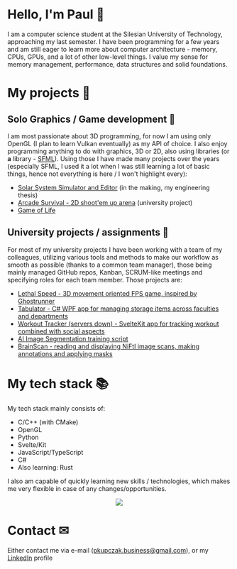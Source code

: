 # Hello, I'm Paul 🤠
I am a computer science student at the Silesian University of Technology, approaching my last semester. I have been programming for a few years and am still eager to learn more about computer architecture - memory, CPUs, GPUs, and a lot of other low-level things. I value my sense for memory management, performance, data structures and solid foundations.

# My projects 📝
## Solo Graphics / Game development 🔺
I am most passionate about 3D programming, for now I am using only OpenGL (I plan to learn Vulkan eventually) as my API of choice. I also enjoy programming anything to do with graphics, 3D or 2D, also using libraries (or __a__ library - [SFML](https://github.com/SFML/SFML)).
Using those I have made many projects over the years (especially SFML, I used it a lot when I was still learning a lot of basic things, hence not everything is here / I won't highlight every):

 - [Solar System Simulator and Editor](https://github.com/KomorXD/SolarSystemSim) (in the making, my engineering thesis)
 - [Arcade Survival - 2D shoot'em up arena](https://github.com/KomorXD/ArcadeSurvival) (university project)
 - [Game of Life](https://github.com/KomorXD/Game-of-Life-OpenGL)

## University projects / assignments 🏫
For most of my university projects I have been working with a team of my colleagues, utilizing various tools and methods to make our workflow as smooth as possible (thanks to a common team manager), those being mainly managed GitHub repos, Kanban, SCRUM-like meetings and specifying roles for each team member.
Those projects are:

 - [Lethal Speed - 3D movement oriented FPS game, inspired by Ghostrunner](https://github.com/szejkerek/LethalSpeed)
 - [Tabulator - C# WPF app for managing storage items across faculties and departments](https://github.com/KomorXD/tabulator)
 - [Workout Tracker (servers down) - SvelteKit app for tracking workout combined with social aspects](https://github.com/szejkerek/WorkoutTracker)
 - [AI Image Segmentation training script](https://github.com/KomorXD/bijaj)
 - [BrainScan - reading and displaying NiFtI image scans, making annotations and applying masks](https://github.com/KomorXD/BrainScan)
# My tech stack 📚
My tech stack mainly consists of:
 - C/C++ (with CMake)
 - OpenGL
 - Python
 - Svelte/Kit
 - JavaScript/TypeScript
 - C#
 - Also learning: Rust
    
I also am capable of quickly learning new skills / technologies, which makes me very flexible in case of any changes/opportunities.
  
<div align="center">
 <img align="center" src="https://github-readme-stats.vercel.app/api/top-langs?username=komorxd&show_icons=true&locale=en&layout=donut-vertical&theme=aura_dark"/>
</div>


# Contact ✉
Either contact me via e-mail (pkupczak.business@gmail.com), or my [LinkedIn](https://www.linkedin.com/in/pawe%C5%82-kupczak-529423276/) profile

